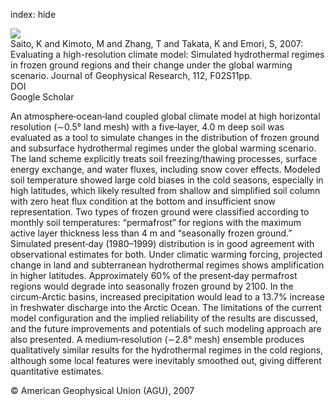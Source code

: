 index: hide

<div class="Citation">
    <div class="Citation-thumb CitationThumb-linked"  data-href="https://doi.org/10.1029/2006jf000577">
      <img src="https://static.claimspace.cloud/climate-study-static/refs/thumbs/12/Saito_et_al_2007-thumb.png" />
    </div>

  <div class="Citation-body">
    <div class="Citation-text">Saito, K and Kimoto, M and Zhang, T and Takata, K and Emori, S, 2007: Evaluating a high-resolution climate model: Simulated hydrothermal regimes in frozen ground regions and their change under the global warming scenario. <span class="Article-journal">Journal of Geophysical Research, </span><span class="Article-volume">112, </span>F02S11pp.</div>
    <div class="Citation-links">
      <div class="CitationLink" data-href="https://doi.org/10.1029/2006jf000577">
        <div class="CitationLink-icon CitationLink-Doi"></div>
        <div class="CitationLink-text">DOI</div>
      </div>
      <div class="CitationLink" data-href="https://scholar.google.com/scholar?q=10.1029/2006jf000577">
        <div class="CitationLink-icon CitationLink-Scholar"></div>
        <div class="CitationLink-text">Google Scholar</div>
      </div>
    </div>
  </div>
</div>

An atmosphere‐ocean‐land coupled global climate model at high horizontal resolution (∼0.5° land mesh) with a five‐layer, 4.0 m deep soil was evaluated as a tool to simulate changes in the distribution of frozen ground and subsurface hydrothermal regimes under the global warming scenario. The land scheme explicitly treats soil freezing/thawing processes, surface energy exchange, and water fluxes, including snow cover effects. Modeled soil temperature showed large cold biases in the cold seasons, especially in high latitudes, which likely resulted from shallow and simplified soil column with zero heat flux condition at the bottom and insufficient snow representation. Two types of frozen ground were classified according to monthly soil temperatures: “permafrost” for regions with the maximum active layer thickness less than 4 m and “seasonally frozen ground.” Simulated present‐day (1980–1999) distribution is in good agreement with observational estimates for both. Under climatic warming forcing, projected change in land and subterranean hydrothermal regimes shows amplification in higher latitudes. Approximately 60% of the present‐day permafrost regions would degrade into seasonally frozen ground by 2100. In the circum‐Arctic basins, increased precipitation would lead to a 13.7% increase in freshwater discharge into the Arctic Ocean. The limitations of the current model configuration and the implied reliability of the results are discussed, and the future improvements and potentials of such modeling approach are also presented. A medium‐resolution (∼2.8° mesh) ensemble produces qualitatively similar results for the hydrothermal regimes in the cold regions, although some local features were inevitably smoothed out, giving different quantitative estimates.

<div class="Citation-copy">
&copy; American Geophysical Union (AGU), 2007
</div>